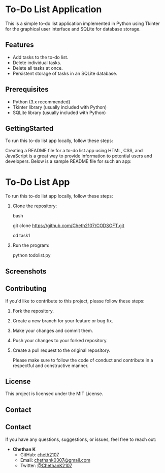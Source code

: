 
# To-Do List Application

This is a simple to-do list application implemented in Python using Tkinter for the graphical user interface and SQLite for database storage.


## Features

- Add tasks to the to-do list.
- Delete individual tasks.
- Delete all tasks at once.
- Persistent storage of tasks in an SQLite database.

## Prerequisites

- Python (3.x recommended)
- Tkinter library (usually included with Python)
- SQLite library (usually included with Python)
## GettingStarted

To run this to-do list app locally, follow these steps:

Creating a README file for a to-do list app using HTML, CSS, and JavaScript is a great way to provide information to potential users and developers. Below is a sample README file for such an app:

# To-Do List App

To run this to-do list app locally, follow these steps:

1. Clone the repository:

   bash
  
   git clone https://github.com/Cheth2107/CODSOFT.git
   
   cd task1

2. Run the program:

    python todolist.py



## Screenshots



## Contributing

If you'd like to contribute to this project, please follow these steps:

1. Fork the repository.
2. Create a new branch for your feature or bug fix.
3. Make your changes and commit them.
4. Push your changes to your forked repository.
5. Create a pull request to the original repository.

    Please make sure to follow the code of conduct and contribute  in a respectful and constructive manner.



## License

This project is licensed under the MIT License.

## Contact

## Contact

If you have any questions, suggestions, or issues, feel free to reach out:

- **Chethan K**
  - GitHub: [cheth2107](https://github.com/Cheth2107)
  - Email: chethank0307@gmail.com
  - Twitter: [@ChethanK2107](https://twitter.com/ChethanK2107)
